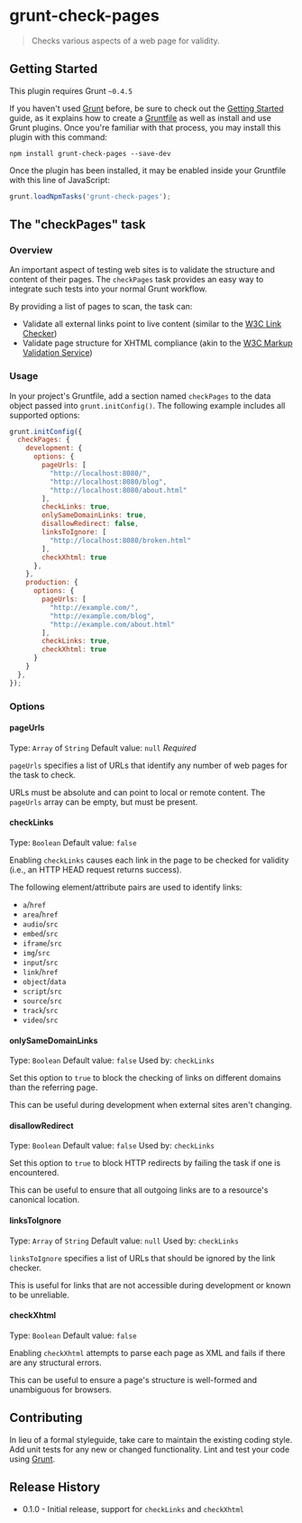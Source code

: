 # grunt-check-pages

> Checks various aspects of a web page for validity.


## Getting Started
This plugin requires Grunt `~0.4.5`

If you haven't used [Grunt](http://gruntjs.com/) before, be sure to check out the [Getting Started](http://gruntjs.com/getting-started) guide, as it explains how to create a [Gruntfile](http://gruntjs.com/sample-gruntfile) as well as install and use Grunt plugins.
Once you're familiar with that process, you may install this plugin with this command:

```shell
npm install grunt-check-pages --save-dev
```

Once the plugin has been installed, it may be enabled inside your Gruntfile with this line of JavaScript:

```js
grunt.loadNpmTasks('grunt-check-pages');
```


## The "checkPages" task


### Overview
An important aspect of testing web sites is to validate the structure and content of their pages.
The `checkPages` task provides an easy way to integrate such tests into your normal Grunt workflow.

By providing a list of pages to scan, the task can:
* Validate all external links point to live content (similar to the [W3C Link Checker](http://validator.w3.org/checklink))
* Validate page structure for XHTML compliance (akin to the [W3C Markup Validation Service](http://validator.w3.org/))


### Usage
In your project's Gruntfile, add a section named `checkPages` to the data object passed into `grunt.initConfig()`.
The following example includes all supported options:

```js
grunt.initConfig({
  checkPages: {
    development: {
      options: {
        pageUrls: [
          "http://localhost:8080/",
          "http://localhost:8080/blog",
          "http://localhost:8080/about.html"
        ],
        checkLinks: true,
        onlySameDomainLinks: true,
        disallowRedirect: false,
        linksToIgnore: [
          "http://localhost:8080/broken.html"
        ],
        checkXhtml: true
      },
    },
    production: {
      options: {
        pageUrls: [
          "http://example.com/",
          "http://example.com/blog",
          "http://example.com/about.html"
        ],
        checkLinks: true,
        checkXhtml: true
      }
    }
  },
});
```


### Options

#### pageUrls
Type: `Array` of `String`
Default value: `null`
*Required*

`pageUrls` specifies a list of URLs that identify any number of web pages for the task to check.

URLs must be absolute and can point to local or remote content.
The `pageUrls` array can be empty, but must be present.

#### checkLinks
Type: `Boolean`
Default value: `false`

Enabling `checkLinks` causes each link in the page to be checked for validity (i.e., an HTTP HEAD request returns success).

The following element/attribute pairs are used to identify links:
* `a`/`href`
* `area`/`href`
* `audio`/`src`
* `embed`/`src`
* `iframe`/`src`
* `img`/`src`
* `input`/`src`
* `link`/`href`
* `object`/`data`
* `script`/`src`
* `source`/`src`
* `track`/`src`
* `video`/`src`

#### onlySameDomainLinks
Type: `Boolean`
Default value: `false`
Used by: `checkLinks`

Set this option to `true` to block the checking of links on different domains than the referring page.

This can be useful during development when external sites aren't changing.

#### disallowRedirect
Type: `Boolean`
Default value: `false`
Used by: `checkLinks`

Set this option to `true` to block HTTP redirects by failing the task if one is encountered.

This can be useful to ensure that all outgoing links are to a resource's canonical location.

#### linksToIgnore
Type: `Array` of `String`
Default value: `null`
Used by: `checkLinks`

`linksToIgnore` specifies a list of URLs that should be ignored by the link checker.

This is useful for links that are not accessible during development or known to be unreliable.

#### checkXhtml
Type: `Boolean`
Default value: `false`

Enabling `checkXhtml` attempts to parse each page as XML and fails if there are any structural errors.

This can be useful to ensure a page's structure is well-formed and unambiguous for browsers.


## Contributing
In lieu of a formal styleguide, take care to maintain the existing coding style.
Add unit tests for any new or changed functionality.
Lint and test your code using [Grunt](http://gruntjs.com/).


## Release History
* 0.1.0 - Initial release, support for `checkLinks` and `checkXhtml`
